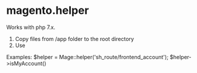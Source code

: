 # magento.helper

Works with php 7.x.

1) Copy files from /app folder to the root directory
2) Use

Examples:
$helper = Mage::helper('sh_route/frontend_account');
$helper->isMyAccount()

